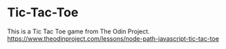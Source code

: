 # Tic-Tac-Toe
This is a Tic Tac Toe game from The Odin Project.
https://www.theodinproject.com/lessons/node-path-javascript-tic-tac-toe